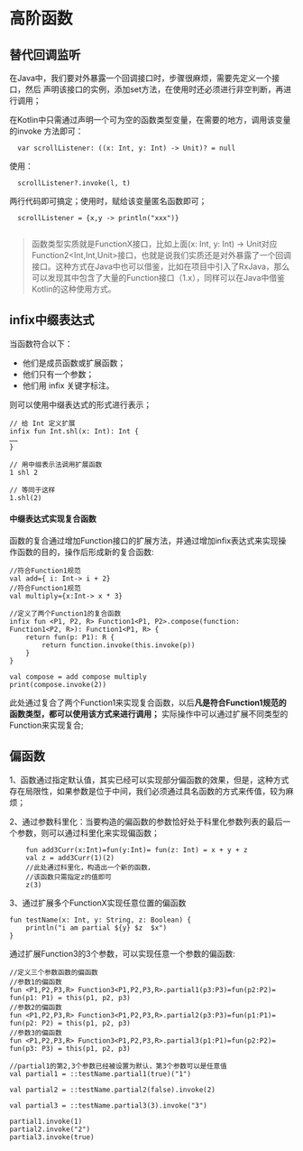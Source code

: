# 高阶函数

## 替代回调监听

  在Java中，我们要对外暴露一个回调接口时，步骤很麻烦，需要先定义一个接口，然后
声明该接口的实例，添加set方法，在使用时还必须进行非空判断，再进行调用；

  在Kotlin中只需通过声明一个可为空的函数类型变量，在需要的地方，调用该变量的invoke
方法即可：

```
  var scrollListener: ((x: Int, y: Int) -> Unit)? = null

```

使用：

```
  scrollListener?.invoke(l, t)
```

两行代码即可搞定；使用时，赋给该变量匿名函数即可；

```
  scrollListener = {x,y -> println("xxx")}
  
```

> 函数类型实质就是FunctionX接口，比如上面(x: Int, y: Int) -> Unit对应Function2<Int,Int,Unit>接口，也就是说我们实质还是对外暴露了一个回调接口。这种方式在Java中也可以借鉴，比如在项目中引入了RxJava，那么可以发现其中包含了大量的Function接口（1.x），同样可以在Java中借鉴Kotlin的这种使用方式。


## infix中缀表达式
当函数符合以下：
- 他们是成员函数或扩展函数；
- 他们只有一个参数；
- 他们用 infix 关键字标注。

则可以使用中缀表达式的形式进行表示；

```
// 给 Int 定义扩展
infix fun Int.shl(x: Int): Int {
……
}

// 用中缀表示法调用扩展函数
1 shl 2

// 等同于这样
1.shl(2)
```

#### 中缀表达式实现复合函数

函数的复合通过增加Function接口的扩展方法，并通过增加infix表达式来实现操作函数的目的，操作后形成新的复合函数:
```
//符合Function1规范
val add={ i: Int-> i + 2}
//符合Function1规范
val multiply={x:Int-> x * 3}

//定义了两个Function1的复合函数
infix fun <P1, P2, R> Function1<P1, P2>.compose(function: Function1<P2, R>): Function1<P1, R> {
    return fun(p: P1): R {
        return function.invoke(this.invoke(p))
    }
}

val compose = add compose multiply
print(compose.invoke(2))

```

此处通过复合了两个Function1来实现复合函数，以后**凡是符合Function1规范的函数类型，都可以使用该方式来进行调用；**
实际操作中可以通过扩展不同类型的Function来实现复合;


## 偏函数

1、函数通过指定默认值，其实已经可以实现部分偏函数的效果，但是，这种方式存在局限性，如果参数是位于中间，我们必须通过具名函数的方式来传值，较为麻烦；

2、通过参数科里化：当要构造的偏函数的参数恰好处于科里化参数列表的最后一个参数，则可以通过科里化来实现偏函数；
```
    fun add3Curr(x:Int)=fun(y:Int)= fun(z: Int) = x + y + z
    val z = add3Curr(1)(2)
    //此处通过科里化，构造出一个新的函数，
    //该函数只需指定z的值即可
    z(3)
```

3、通过扩展多个FunctionX实现任意位置的偏函数

```
fun testName(x: Int, y: String, z: Boolean) {
    println("i am partial ${y} $z  $x")
}
```

 通过扩展Function3的3个参数，可以实现任意一个参数的偏函数:
 
```
//定义三个参数函数的偏函数
//参数1的偏函数
fun <P1,P2,P3,R> Function3<P1,P2,P3,R>.partial1(p3:P3)=fun(p2:P2)= fun(p1: P1) = this(p1, p2, p3)
//参数2的偏函数
fun <P1,P2,P3,R> Function3<P1,P2,P3,R>.partial2(p3:P3)=fun(p1:P1)= fun(p2: P2) = this(p1, p2, p3)
//参数3的偏函数
fun <P1,P2,P3,R> Function3<P1,P2,P3,R>.partial3(p1:P1)=fun(p2:P2)= fun(p3: P3) = this(p1, p2, p3)

//partial1的第2,3个参数已经被设置为默认，第3个参数可以是任意值
val partial1 = ::testName.partial1(true)("1")

val partial2 = ::testName.partial2(false).invoke(2)

val partial3 = ::testName.partial3(3).invoke("3")

partial1.invoke(1)
partial2.invoke("2")
partial3.invoke(true)
```

